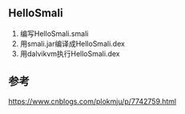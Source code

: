 ## HelloSmali
1. 编写HelloSmali.smali
2. 用smali.jar编译成HelloSmali.dex
3. 用dalvikvm执行HelloSmali.dex

## 参考
https://www.cnblogs.com/plokmju/p/7742759.html
